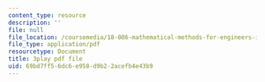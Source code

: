 ```yaml
---
content_type: resource
description: ''
file: null
file_location: /coursemedia/18-086-mathematical-methods-for-engineers-ii-spring-2006/69bd7ff56dc6e958d9b22acefb4e43b9_S6dw885-SZI.pdf
file_type: application/pdf
resourcetype: Document
title: 3play pdf file
uid: 69bd7ff5-6dc6-e958-d9b2-2acefb4e43b9
---
```

